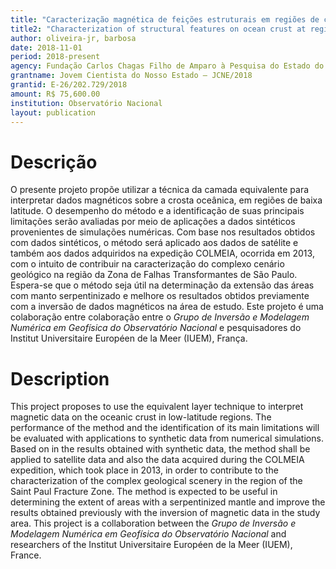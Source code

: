 ```yaml
---
title: "Caracterização magnética de feições estruturais em regiões de crosta oceânica próximas ao equador"
title2: "Characterization of structural features on ocean crust at regions close to equator"
author: oliveira-jr, barbosa
date: 2018-11-01
period: 2018-present
agency: Fundação Carlos Chagas Filho de Amparo à Pesquisa do Estado do RJ (FAPERJ)
grantname: Jovem Cientista do Nosso Estado – JCNE/2018
grantid: E-26/202.729/2018
amount: R$ 75,600.00
institution: Observatório Nacional
layout: publication
---
```


# Descrição

O presente projeto propõe utilizar a técnica da camada equivalente para interpretar
dados magnéticos sobre a crosta oceânica, em regiões de baixa latitude. O desempenho
do método e a identificação de suas principais limitações serão avaliadas por meio
de aplicações a dados sintéticos provenientes de simulações numéricas. Com base
nos resultados obtidos com dados sintéticos, o método será aplicado aos dados
de satélite e também aos dados adquiridos na expedição COLMEIA, ocorrida em 2013,
com o intuito de contribuir na caracterização do complexo cenário geológico na
região da Zona de Falhas Transformantes de São Paulo. Espera-se que o método seja
útil na determinação da extensão das áreas com manto serpentinizado e melhore os
resultados obtidos previamente com a inversão de dados magnéticos na área de estudo.
Este projeto é uma colaboração entre colaboração entre o *Grupo de Inversão e Modelagem
Numérica em Geofísica do Observatório Nacional* e pesquisadores do Institut
Universitaire Européen de la Meer (IUEM), França.

# Description

This project proposes to use the equivalent layer technique to interpret
magnetic data on the oceanic crust in low-latitude regions. The performance of
the method and the identification of its main limitations will be evaluated with
applications to synthetic data from numerical simulations. Based on in the
results obtained with synthetic data, the method shall be applied to satellite
data and also the data acquired during the COLMEIA expedition, which took place
in 2013, in order to contribute to the characterization of the complex geological
scenery in the region of the Saint Paul Fracture Zone. The method is expected to
be useful in determining the extent of areas with a serpentinized mantle and
improve the results obtained previously with the inversion of magnetic data in
the study area. This project is a collaboration between the *Grupo de Inversão e
Modelagem Numérica em Geofísica do Observatório Nacional* and researchers of the
Institut Universitaire Européen de la Meer (IUEM), France.
